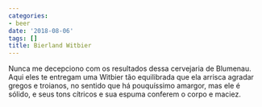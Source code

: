```yaml
---
categories:
- beer
date: '2018-08-06'
tags: []
title: Bierland Witbier
---
```


Nunca me decepciono com os resultados dessa cervejaria de Blumenau. Aqui eles te entregam uma Witbier tão equilibrada que ela arrisca agradar gregos e troianos, no sentido que há pouquíssimo amargor, mas ele é sólido, e seus tons cítricos e sua espuma conferem o corpo e maciez.